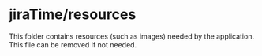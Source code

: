 # jiraTime/resources

This folder contains resources (such as images) needed by the application. This file can
be removed if not needed.

